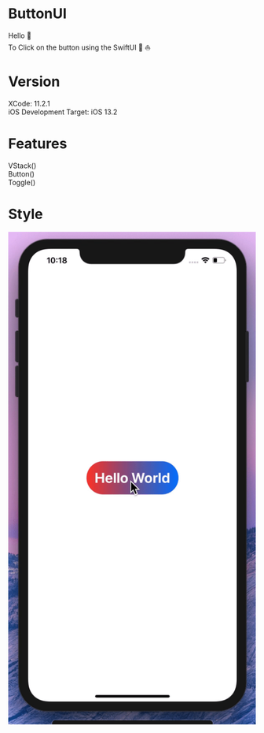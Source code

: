 # ButtonUI


Hello :wave:   
To Click on the button using the SwiftUI :iphone: :boat:    

# Version
XCode: 11.2.1     
iOS Development Target: iOS 13.2


# Features
VStack()     
Button()   
Toggle()  

# Style
![text](https://github.com/nataliawcislo/ButtonUI/blob/master/Button.gif)

